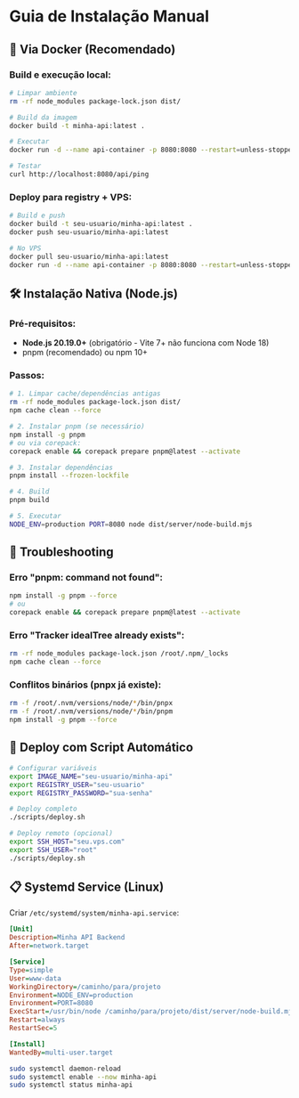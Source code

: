 # Guia de Instalação Manual

## 🐳 Via Docker (Recomendado)

### Build e execução local:
```bash
# Limpar ambiente
rm -rf node_modules package-lock.json dist/

# Build da imagem
docker build -t minha-api:latest .

# Executar
docker run -d --name api-container -p 8080:8080 --restart=unless-stopped minha-api:latest

# Testar
curl http://localhost:8080/api/ping
```

### Deploy para registry + VPS:
```bash
# Build e push
docker build -t seu-usuario/minha-api:latest .
docker push seu-usuario/minha-api:latest

# No VPS
docker pull seu-usuario/minha-api:latest
docker run -d --name api-container -p 8080:8080 --restart=unless-stopped seu-usuario/minha-api:latest
```

## 🛠️ Instalação Nativa (Node.js)

### Pré-requisitos:
- **Node.js 20.19.0+** (obrigatório - Vite 7+ não funciona com Node 18)
- pnpm (recomendado) ou npm 10+

### Passos:
```bash
# 1. Limpar cache/dependências antigas
rm -rf node_modules package-lock.json dist/
npm cache clean --force

# 2. Instalar pnpm (se necessário)
npm install -g pnpm
# ou via corepack:
corepack enable && corepack prepare pnpm@latest --activate

# 3. Instalar dependências
pnpm install --frozen-lockfile

# 4. Build
pnpm build

# 5. Executar
NODE_ENV=production PORT=8080 node dist/server/node-build.mjs
```

## 🔧 Troubleshooting

### Erro "pnpm: command not found":
```bash
npm install -g pnpm --force
# ou
corepack enable && corepack prepare pnpm@latest --activate
```

### Erro "Tracker idealTree already exists":
```bash
rm -rf node_modules package-lock.json /root/.npm/_locks
npm cache clean --force
```

### Conflitos binários (pnpx já existe):
```bash
rm -f /root/.nvm/versions/node/*/bin/pnpx
rm -f /root/.nvm/versions/node/*/bin/pnpm
npm install -g pnpm --force
```

## 🚀 Deploy com Script Automático

```bash
# Configurar variáveis
export IMAGE_NAME="seu-usuario/minha-api"
export REGISTRY_USER="seu-usuario"
export REGISTRY_PASSWORD="sua-senha"

# Deploy completo
./scripts/deploy.sh

# Deploy remoto (opcional)
export SSH_HOST="seu.vps.com"
export SSH_USER="root"
./scripts/deploy.sh
```

## 📋 Systemd Service (Linux)

Criar `/etc/systemd/system/minha-api.service`:
```ini
[Unit]
Description=Minha API Backend
After=network.target

[Service]
Type=simple
User=www-data
WorkingDirectory=/caminho/para/projeto
Environment=NODE_ENV=production
Environment=PORT=8080
ExecStart=/usr/bin/node /caminho/para/projeto/dist/server/node-build.mjs
Restart=always
RestartSec=5

[Install]
WantedBy=multi-user.target
```

```bash
sudo systemctl daemon-reload
sudo systemctl enable --now minha-api
sudo systemctl status minha-api
```
